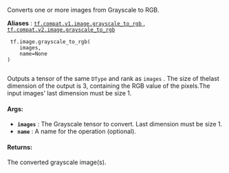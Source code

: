 Converts one or more images from Grayscale to RGB.

**Aliases** : [ `tf.compat.v1.image.grayscale_to_rgb` ](/api_docs/python/tf/image/grayscale_to_rgb), [ `tf.compat.v2.image.grayscale_to_rgb` ](/api_docs/python/tf/image/grayscale_to_rgb)

```
 tf.image.grayscale_to_rgb(
    images,
    name=None
)
 
```

Outputs a tensor of the same  `DType`  and rank as  `images` .  The size of thelast dimension of the output is 3, containing the RGB value of the pixels.The input images' last dimension must be size 1.

#### Args:
- **`images`** : The Grayscale tensor to convert. Last dimension must be size 1.
- **`name`** : A name for the operation (optional).


#### Returns:
The converted grayscale image(s).

